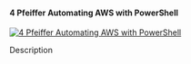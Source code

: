 ﻿#### 4   Pfeiffer   Automating AWS with PowerShell

[![4   Pfeiffer   Automating AWS with PowerShell](https://i3.ytimg.com/vi/RRyoTYMZRlM/hqdefault.jpg "4   Pfeiffer   Automating AWS with PowerShell")](https://www.youtube.com/watch?v=RRyoTYMZRlM)

Description


